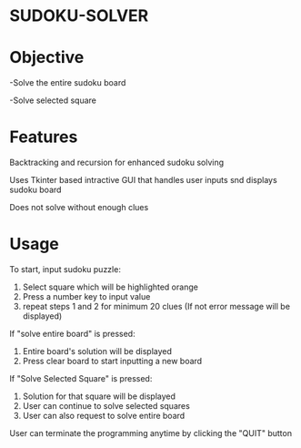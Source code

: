 # SUDOKU-SOLVER


# Objective 
-Solve the entire sudoku board 

-Solve selected square 

# Features 
Backtracking and recursion for enhanced sudoku solving 

Uses Tkinter based intractive GUI that handles user inputs snd displays sudoku board

Does not solve without enough clues 

# Usage 
To start, input sudoku puzzle: 
 1. Select square which will be highlighted orange 
 2. Press a number key to input value 
 3. repeat steps 1 and 2 for minimum 20 clues (If not error message will be displayed) 

If "solve entire board" is pressed: 
 1. Entire board's solution will be displayed 
 2. Press clear board to start inputting a new board  

If "Solve Selected Square" is pressed: 
 1. Solution for that square will be displayed 
 2. User can continue to solve selected squares
 3. User can also request to solve entire board 

User can terminate the programming anytime by clicking the "QUIT" button 
  
